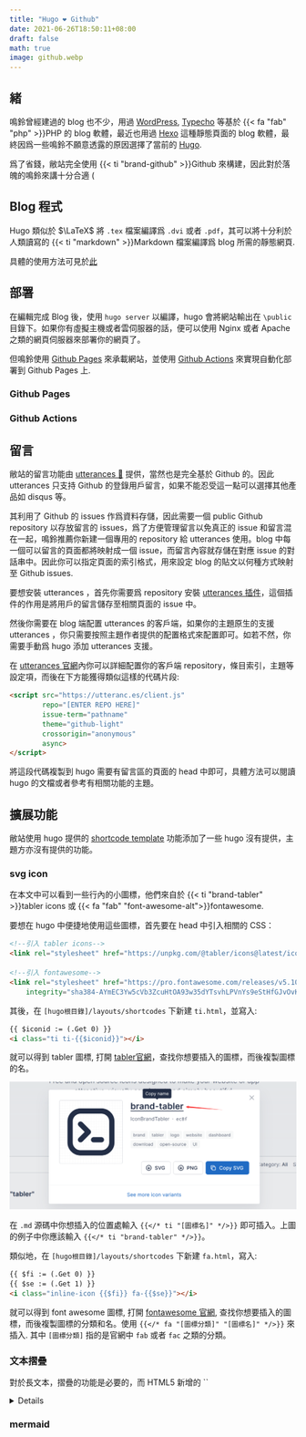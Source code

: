 ```yaml
---
title: "Hugo ❤ Github"
date: 2021-06-26T18:50:11+08:00
draft: false
math: true
image: github.webp
---
```


## 緒

鳴鈴曾經建過的 blog 也不少，用過 [WordPress](https://www.wordpress.com), [Typecho](https://typecho.org) 等基於 {{< fa "fab" "php" >}}PHP 的 blog 軟體，最近也用過 [Hexo](https://hexo.io) 這種靜態頁面的 blog 軟體，最終因爲一些鳴鈴不願意透露的原因選擇了當前的 [Hugo](https://gohugo.io/).

爲了省錢，敝站完全使用 {{< ti "brand-github" >}}Github 來構建，因此對於落魄的鳴鈴來講十分合適 (

## Blog 程式

Hugo 類似於 $\LaTeX$ 將 `.tex` 檔案編譯爲 `.dvi` 或者 `.pdf`，其可以將十分利於人類讀寫的 {{< ti "markdown" >}}Markdown 檔案編譯爲 blog 所需的靜態網頁.

具體的使用方法可見於[此](https://gohugo.io/documentation/)

## 部署

在編輯完成 Blog 後，使用 `hugo server` 以編譯，hugo 會將網站輸出在 `\public` 目錄下。如果你有虛擬主機或者雲伺服器的話，便可以使用 Nginx 或者 Apache 之類的網頁伺服器來部署你的網頁了。

但鳴鈴使用 [Github Pages](https://pages.github.com/) 來承載網站，並使用 [Github Actions](https://github.com/features/actions) 來實現自動化部署到 Github Pages 上.

### Github Pages

### Github Actions

## 留言

敝站的留言功能由 [utterances 🔮](https://utteranc.es/) 提供，當然也是完全基於 Github 的。因此 utterances 只支持 Github 的登錄用戶留言，如果不能忍受這一點可以選擇其他產品如 disqus 等。

其利用了 Github 的 issues 作爲資料存儲，因此需要一個 public Github repository 以存放留言的 issues，爲了方便管理留言以免真正的 issue 和留言混在一起，鳴鈴推薦你新建一個專用的 repository 給 utterances 使用。blog 中每一個可以留言的頁面都將映射成一個 issue，而留言內容就存儲在對應 issue 的對話串中。因此你可以指定頁面的索引格式，用來設定 blog 的貼文以何種方式映射至 Github issues.

要想安裝 utterances ，首先你需要爲 repository 安裝 [utterances 插件](https://github.com/apps/utterances)，這個插件的作用是將用戶的留言儲存至相關頁面的 issue 中。

然後你需要在 blog 端配置 utterances 的客戶端，如果你的主題原生的支援 utterances ，你只需要按照主題作者提供的配置格式來配置即可。如若不然，你需要手動爲 hugo 添加 utterances 支援。

在 [utterances 官網](https://utteranc.es/)內你可以詳細配置你的客戶端 repository，條目索引，主題等設定項，而後在下方能獲得類似這樣的代碼片段: 
```html
<script src="https://utteranc.es/client.js"
        repo="[ENTER REPO HERE]"
        issue-term="pathname"
        theme="github-light"
        crossorigin="anonymous"
        async>
</script>
```

將這段代碼複製到 hugo 需要有留言區的頁面的 head 中即可，具體方法可以閱讀 hugo 的文檔或者參考有相關功能的主題。

## 擴展功能

敝站使用 hugo 提供的 [shortcode template](https://gohugo.io/templates/shortcode-templates/) 功能添加了一些 hugo 沒有提供，主題方亦沒有提供的功能。

### svg icon

在本文中可以看到一些行內的小圖標，他們來自於 {{< ti "brand-tabler" >}}tabler icons 或 {{< fa "fab" "font-awesome-alt">}}fontawesome. 

要想在 hugo 中便捷地使用這些圖標，首先要在 head 中引入相關的 CSS：

```html
<!--引入 tabler icons-->
<link rel="stylesheet" href="https://unpkg.com/@tabler/icons@latest/iconfont/tabler-icons.min.css">

<!--引入 fontawesome-->
<link rel="stylesheet" href="https://pro.fontawesome.com/releases/v5.10.0/css/all.css"
    integrity="sha384-AYmEC3Yw5cVb3ZcuHtOA93w35dYTsvhLPVnYs9eStHfGJvOvKxVfELGroGkvsg+p" crossorigin="anonymous" />
```

其後，在 `[hugo根目錄]/layouts/shortcodes` 下新建 `ti.html`，並寫入:
```html
{{ $iconid := (.Get 0) }}
<i class="ti ti-{{$iconid}}"></i>
```
就可以得到 tabler 圖標, 打開 [tabler官網](https://tabler-icons.io/)，查找你想要插入的圖標，而後複製圖標的名。

![tabler 圖標](tabler-selector.png)

在 `.md` 源碼中你想插入的位置處輸入 `{{</* ti "[圖標名]" */>}}` 即可插入。上圖的例子中你應該輸入 `{{</* ti "brand-tabler" */>}}`。

類似地，在 `[hugo根目錄]/layouts/shortcodes` 下新建 `fa.html`，寫入:

```html
{{ $fi := (.Get 0) }}
{{ $se := (.Get 1) }}
<i class="inline-icon {{$fi}} fa-{{$se}}"></i>
```

就可以得到 font awesome 圖標, 打開 [fontawesome 官網](https://fontawesome.com), 查找你想要插入的圖標，而後複製圖標的分類和名。使用 `{{</* fa "[圖標分類]" "[圖標名]" */>}}` 來插入. 其中 `[圖標分類]` 指的是官網中 `fab` 或者 `fac` 之類的分類。

### 文本摺疊

對於長文本，摺疊的功能是必要的，而 HTML5 新增的 ``

<details>
    深思
</details>

### mermaid